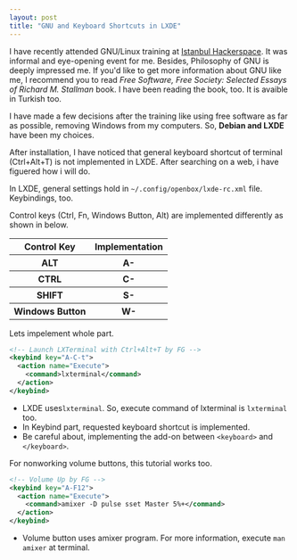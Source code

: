 ```yaml
---
layout: post
title: "GNU and Keyboard Shortcuts in LXDE"
---
```

I have recently attended GNU/Linux training at [Istanbul Hackerspace](https://istanbulhs.org/wiki/blog/gnu-linux-egitimi/). It was informal and eye-opening event for me. Besides, Philosophy of GNU is deeply impressed me. If you'd like to get more information about GNU like me, I recommend you to read *Free Software, Free Society: Selected Essays of Richard M. Stallman* book. I have been reading the book, too. It is avaible in Turkish too.

I have made a few decisions after the training like using free software as far as possible, removing Windows from my computers. So, **Debian and LXDE** have been my choices.

After installation, I have noticed that general keyboard shortcut of terminal (Ctrl+Alt+T) is not implemented in LXDE. After searching on a web, i have figuered how i will do.

In LXDE, general settings hold in `~/.config/openbox/lxde-rc.xml` file. Keybindings, too.

Control keys (Ctrl, Fn, Windows Button, Alt) are implemented differently as shown in below.

<table><tbody>
<tr><th>Control Key</th><th>Implementation</th></tr>
<tr><th>ALT</th><th>A-</th></tr>
<tr><th>CTRL</th><th>C-</th></tr>
<tr><th>SHIFT</th><th>S-</th></tr>
<tr><th>Windows Button</th><th>W-</th></tr>
</tbody></table>

Lets impelement whole part.

```xml
<!-- Launch LXTerminal with Ctrl+Alt+T by FG -->
<keybind key="A-C-t">
  <action name="Execute">
    <command>lxterminal</command>
  </action>
</keybind>
```

- LXDE uses`lxterminal`. So, execute command of lxterminal is `lxterminal` too.
- In Keybind part, requested keyboard shortcut is implemented.
- Be careful about, implementing the add-on between `<keyboard>` and `</keyboard>`.

For nonworking volume buttons, this tutorial works too.

```xml
<!-- Volume Up by FG -->
<keybind key="A-F12">
  <action name="Execute">
    <command>amixer -D pulse sset Master 5%+</command>
  </action>
</keybind>
```

- Volume button uses amixer program. For more information, execute `man amixer` at terminal.
